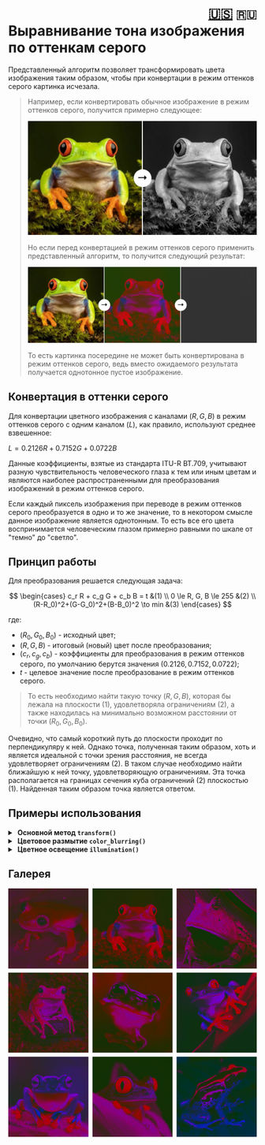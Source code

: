 <h1 align="right">
<a href="EN.md">🇺🇸</a> 
<code>🇷🇺</code>
<br>
<div align="left">Выравнивание тона изображения по оттенкам серого</div>
</h1>

Представленный алгоритм позволяет трансформировать цвета изображения таким образом, чтобы при конвертации в режим оттенков серого картинка исчезала.

> Например, если конвертировать обычное изображение в режим оттенков серого, получится примерно следующее:
> 
> ![grayscale](assets/grayscale.jpg)
>
> Но если перед конвертацией в режим оттенков серого применить представленный алгоритм, то получится следующий результат:
> 
> ![example](assets/example.jpg)
> 
> То есть картинка посередине не может быть конвертирована в режим оттенков серого, ведь вместо ожидаемого результата получается однотонное пустое изображение.

## Конвертация в оттенки серого

Для конвертации цветного изображения с каналами $(R, G, B)$ в режим оттенков серого с одним каналом $(L)$, как правило, используют среднее взвешенное:

$L=0.2126R + 0.7152G + 0.0722B$

Данные коэффициенты, взятые из стандарта ITU-R BT.709, учитывают разную чувствительность человеческого глаза к тем или иным цветам и являются наиболее распространенными для преобразования изображений в режим оттенков серого.

Если каждый пиксель изображения при переводе в режим оттенков серого преобразуется в одно и то же значение, то в некотором смысле данное изображение является однотонным. То есть все его цвета воспринимается человеческим глазом примерно равными по шкале от "темно" до "светло".

## Принцип работы
Для преобразования решается следующая задача:

$$
\begin{cases}
c_r R + c_g G + c_b B = t &(1)
\\
0 \le R, G, B \le 255 &(2)
\\
(R-R_0)^2+(G-G_0)^2+(B-B_0)^2 \to min &(3)
\end{cases}
$$

где:
- $(R_0, G_0, B_0)$ - исходный цвет;
- $(R, G, B)$ - итоговый (новый) цвет после преобразования;
- $(c_r, c_g, c_b)$ - коэффициенты для преобразования в режим оттенков серого, по умолчанию берутся значения $(0.2126, 0.7152, 0.0722)$;
- $t$ - целевое значение после преобразование в режим оттенков серого.

> То есть необходимо найти такую точку $(R, G, B)$, которая бы лежала на плоскости $(1)$, удовлетворяла ограничениям $(2)$, а также находилась на минимально возможном расстоянии от точки $(R_0, G_0, B_0)$.

Очевидно, что самый короткий путь до плоскости проходит по перпендикуляру к ней. Однако точка, полученная таким образом, хоть и является идеальной с точки зрения расстояния, не всегда удовлетворяет ограничениям $(2)$. В таком случае необходимо найти ближайшую к ней точку, удовлетворяющую ограничениям. Эта точка располагается на границах сечения куба ограничений $(2)$ плоскостью $(1)$. Найденная таким образом точка является ответом.

## Примеры использования

<details>
<summary>&nbsp;<strong>Основной метод <code>transform()</code></strong></summary>
<blockquote></blockquote>
<blockquote>
Функция <code>transform()</code> - это главный метод, который преобразует изображение таким образом, что при переводе в режим оттенков серого каждый его пиксель окрашивается в один и тот же цвет. Например:<br><br>

```Python
from utils import transform

transform(image_name='frog.png', # путь к исходному изображению
          target=0.15,           # целевое значение в оттенках серого
          test_mode=200)         # разрешение картинки (для тестового режима)
```
Результат:

![transform](assets/transform.png)

<details>
<summary>&nbsp;Параметры функции <code>transform()</code> подробно:</summary>
<blockquote></blockquote>

- <kbd>image_name</kbd> - имя файла исходного изображения;
- <kbd>target</kbd> - цель преобразования (значение цвета в режиме оттенков серого) по шкале от 0 до 1. Можно также указать имя файла изображения, которое будет наложено на исходную картинку, и тогда у каждого пикселя будет своя собственная цель;
- <kbd>output_name</kbd> - имя файла для сохранения. Если не указать расширение, по умолчанию будет использоваться *.png*. Если указать *None*, результат сохраняться не будет;
- <kbd>grayscale</kbd> - коэффициенты RGB для преобразования в режим оттенков серого. По умолчанию используются общепризнанные значения (0.2126, 0.7152, 0.0722). В пространстве цветов задают плоскость $\psi: 0.2126R + 0.7152G + 0.0722B = \text{target}$ (или с другими пользовательскими значениями коэффициентов grayscale). Таким образом, любой цвет, принадлежащий плоскости $\psi$, в процессе преобразования в оттенки серого трансформируется в точности в $\text{target}$;
- <kbd>fast_mode</kbd> - при значении True используется быстрый режим, при False - стандартный. Быстрый режим использует неточный алгоритм поиска ближайшего цвета, принадлежащего плоскости $\psi$, поэтому получаемые с его помощью цвета не всегда являются наиболее близкими к исходным, зато его скорость примерно в 2 раза выше, чем у стандартного алгоритма. По умолчанию быстрый режим *выключен*;
- <kbd>test_mode</kbd> - флаг тестового режима, при котором результат преобразования никуда не сохраняется, а исходное изображение уменьшается для ускорения работы алгоритма. Тестовый режим имеет смысл применять для проверки разных значений параметров перед основным преобразованием картинки. По умолчанию режим выключен (значение *False*). Если указать *True*, исходная картинка будет уменьшена до разрешения 100, но можно указать и свое собственное разрешение в качестве значения этого параметра.
</details>
</blockquote>
</details>

<details>
<summary>&nbsp;<strong>Цветовое размытие <code>color_blurring()</code></strong></summary>
<blockquote></blockquote>
<blockquote>
Функция <code>color_blurring()</code> размывает цвета изображения, создавая эффект свечения. Для создания этого эффекта вызывается функция <code>transform()</code>, в которую в качестве изображения передается размытая по Гауссу версия исходной картинки, а в качестве цели передается сама исходная картинка. Например:<br><br>

```Python
from utils import color_blurring
          
color_blurring(image_name='frog.png', # путь к исходному изображению
               blur_factor=0.3,       # степень размытия
               test_mode=200)         # разрешение картинки (для тестового режима)
```
Результат:

![color_blurring](assets/color_blurring.png)

<details>
<summary>&nbsp;Параметры функции <code>color_blurring()</code> подробно:</summary>
<blockquote></blockquote>

- <kbd>image_name</kbd> - имя файла исходного изображения;
- <kbd>blur_factor</kbd> - степень размытия по шкале от 0 до 1;
- <kbd>output_name</kbd>, <kbd>grayscale</kbd>, <kbd>fast_mode</kbd>, <kbd>test_mode</kbd> - аргументы функции `transform()`.
</details>
</blockquote>
</details>

<details>
<summary>&nbsp;<strong>Цветное освещение <code>illumination()</code></strong></summary>
<blockquote></blockquote>
<blockquote>
Функция <code>illumination()</code> имитирует цветное освещение (но делает это местами криво). Для создания этого эффекта вызывается функция <code>transform()</code>, в которую передаются такие коэффициенты grayscale, которые заставляют все цвета исходного изображения изменяться в таком пространственном направлении, при котром переданный цвет меняться не будет. Например, если указать цвет (255, 0, 0), то есть красный, то красный канал вообще не будет участвовать в преобразовании, а вот остальные каналы будут корректироваться. Параметр intensity при этом задает степень учета всех остальных (изменяемых) цветов. Чем ниже этот показатель, тем в более низкие (темные) значения будут преобразованы цвета кроме цвета освещения. Подытоживая все вышеперечисленное, функция <code>illumination()</code> с низким значением intensity уменьшает влияние всех цветов кроме указанного. С большим значением intensity влияние всех остальных цветов усиливается. Например:<br><br>

```Python
from utils import illumination

illumination(image_name='frog.png', # путь к исходному изображению
             color=[255, 0, 0],     # цвет освещения
             intensity=0.1,         # изменяемость остальных цветов
             test_mode=200)         # разрешение картинки (для тестового режима)
```
Результат:

![illumination](assets/illumination.png)

<details>
<summary>&nbsp;Параметры функции <code>illumination()</code> подробно:</summary>
<blockquote></blockquote>

- <kbd>image_name</kbd> - имя файла исходного изображения;
- <kbd>intensity</kbd> - степень учета изменяемых цветов от 0 до 1;
- <kbd>color</kbd> - цвет освещения в формате \[R, G, B\], каждое значение от 0 до 255;
- <kbd>output_name</kbd>, <kbd>grayscale</kbd>, <kbd>fast_mode</kbd>, <kbd>test_mode</kbd> - аргументы функции `transform()`.
</details>
</blockquote>
</details>

## Галерея

![gallery](assets/gallery.png)